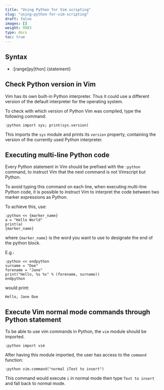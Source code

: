 ```yaml
---
title: "Using Python for Vim scripting"
slug: "using-python-for-vim-scripting"
draft: false
images: []
weight: 9983
type: docs
toc: true
---
```


## Syntax
  - :[range]py[thon] {statement}

## Check Python version in Vim
Vim has its own built-in Python interpreter. Thus it could use a different version of the default interpreter for the operating system.

To check with which version of Python Vim was compiled, type the following command:

    :python import sys; print(sys.version)

This imports the `sys` module and prints its `version` property, containing the version of the currently used Python interpreter.

## Executing multi-line Python code
Every Python statement in Vim should be prefixed with the `:python` command, to instruct Vim that the next command is not Vimscript but Python.

To avoid typing this command on each line, when executing multi-line Python code, it is possible to instruct Vim to interpret the code between two marker expressions as Python.

To achieve this, use:

    :python << {marker_name}
    a = "Hello World"
    print(a)
    {marker_name}

where `{marker_name}` is the word you want to use to designate the end of the python block.

E.g.:

    :python << endpython
    surname = "Doe"
    forename = "Jane"
    print("Hello, %s %s" % (forename, surname))
    endpython

would print:

    Hello, Jane Doe

## Execute Vim normal mode commands through Python statement
To be able to use vim commands in Python, the `vim` module should be imported.

    :python import vim
After having this module imported, the user has access to the `command` function:

    :python vim.command("normal iText to insert")

This command would execute `i` in normal mode then type `Text to insert` and fall back to normal mode.

